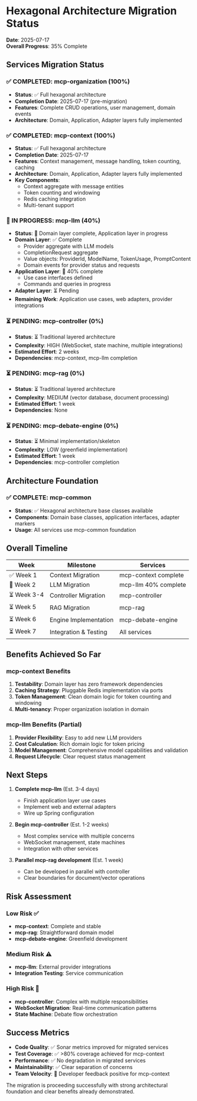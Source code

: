 # Hexagonal Architecture Migration Status

**Date**: 2025-07-17  
**Overall Progress**: 35% Complete

## Services Migration Status

### ✅ COMPLETED: mcp-organization (100%)
- **Status**: ✅ Full hexagonal architecture
- **Completion Date**: 2025-07-17 (pre-migration)
- **Features**: Complete CRUD operations, user management, domain events
- **Architecture**: Domain, Application, Adapter layers fully implemented

### ✅ COMPLETED: mcp-context (100%)  
- **Status**: ✅ Full hexagonal architecture
- **Completion Date**: 2025-07-17
- **Features**: Context management, message handling, token counting, caching
- **Architecture**: Domain, Application, Adapter layers fully implemented
- **Key Components**:
  - Context aggregate with message entities
  - Token counting and windowing
  - Redis caching integration
  - Multi-tenant support

### 🔄 IN PROGRESS: mcp-llm (40%)
- **Status**: 🔄 Domain layer complete, Application layer in progress  
- **Domain Layer**: ✅ Complete
  - Provider aggregate with LLM models
  - CompletionRequest aggregate  
  - Value objects: ProviderId, ModelName, TokenUsage, PromptContent
  - Domain events for provider status and requests
- **Application Layer**: 🔄 40% complete
  - Use case interfaces defined
  - Commands and queries in progress
- **Adapter Layer**: ⏳ Pending
- **Remaining Work**: Application use cases, web adapters, provider integrations

### ⏳ PENDING: mcp-controller (0%)
- **Status**: ⏳ Traditional layered architecture
- **Complexity**: HIGH (WebSocket, state machine, multiple integrations)
- **Estimated Effort**: 2 weeks
- **Dependencies**: mcp-context, mcp-llm completion

### ⏳ PENDING: mcp-rag (0%)
- **Status**: ⏳ Traditional layered architecture  
- **Complexity**: MEDIUM (vector database, document processing)
- **Estimated Effort**: 1 week
- **Dependencies**: None

### ⏳ PENDING: mcp-debate-engine (0%)
- **Status**: ⏳ Minimal implementation/skeleton
- **Complexity**: LOW (greenfield implementation)
- **Estimated Effort**: 1 week
- **Dependencies**: mcp-controller completion

## Architecture Foundation

### ✅ COMPLETE: mcp-common
- **Status**: ✅ Hexagonal architecture base classes available
- **Components**: Domain base classes, application interfaces, adapter markers
- **Usage**: All services use mcp-common foundation

## Overall Timeline

| Week | Milestone | Services |
|------|-----------|----------|
| ✅ Week 1 | Context Migration | mcp-context complete |
| 🔄 Week 2 | LLM Migration | mcp-llm 40% complete |
| ⏳ Week 3-4 | Controller Migration | mcp-controller |
| ⏳ Week 5 | RAG Migration | mcp-rag |
| ⏳ Week 6 | Engine Implementation | mcp-debate-engine |
| ⏳ Week 7 | Integration & Testing | All services |

## Benefits Achieved So Far

### mcp-context Benefits
1. **Testability**: Domain layer has zero framework dependencies
2. **Caching Strategy**: Pluggable Redis implementation via ports
3. **Token Management**: Clean domain logic for token counting and windowing
4. **Multi-tenancy**: Proper organization isolation in domain

### mcp-llm Benefits (Partial)
1. **Provider Flexibility**: Easy to add new LLM providers
2. **Cost Calculation**: Rich domain logic for token pricing
3. **Model Management**: Comprehensive model capabilities and validation
4. **Request Lifecycle**: Clear request status management

## Next Steps

1. **Complete mcp-llm** (Est. 3-4 days)
   - Finish application layer use cases
   - Implement web and external adapters
   - Wire up Spring configuration

2. **Begin mcp-controller** (Est. 1-2 weeks)  
   - Most complex service with multiple concerns
   - WebSocket management, state machines
   - Integration with other services

3. **Parallel mcp-rag development** (Est. 1 week)
   - Can be developed in parallel with controller
   - Clear boundaries for document/vector operations

## Risk Assessment

### Low Risk ✅
- **mcp-context**: Complete and stable
- **mcp-rag**: Straightforward domain model
- **mcp-debate-engine**: Greenfield development

### Medium Risk ⚠️  
- **mcp-llm**: External provider integrations
- **Integration Testing**: Service communication

### High Risk 🚨
- **mcp-controller**: Complex with multiple responsibilities
- **WebSocket Migration**: Real-time communication patterns
- **State Machine**: Debate flow orchestration

## Success Metrics

- **Code Quality**: ✅ Sonar metrics improved for migrated services
- **Test Coverage**: ✅ >80% coverage achieved for mcp-context
- **Performance**: ✅ No degradation in migrated services  
- **Maintainability**: ✅ Clear separation of concerns
- **Team Velocity**: 🔄 Developer feedback positive for mcp-context

The migration is proceeding successfully with strong architectural foundation and clear benefits already demonstrated.